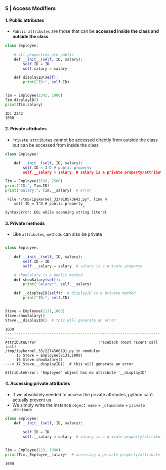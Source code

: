 ### 5 | Access Modifiers

#### 1. Public attributes

- <code>Public attributes</code> are those that can be **accessed inside the class and outside the class**

```python
class Employee:
    
    # all properties are public
    def __init__(self, ID, salary):
        self.ID = ID
        self.salary = salary

    def displayID(self):
        print("ID:", self.ID)


Tim = Employee(2342, 1000)
Tim.displayID()
print(Tim.salary)

```

```
ID: 2342
1000
```

#### 2. Private attributes

- <code>Private attributes</code> cannot be accessed directly from outside the class but can be accessed from inside the class

```python
class Employee:

    def __init__(self, ID, salary):
        self.ID = I'D # public property
        self.__salary = salary  # salary is a private property/attribute

Tim = Employee(3789, 2500)
print("ID:", Tim.ID)
print("Salary:", Tim.__salary)  # error
```

```
 File "/tmp/ipykernel_33/910573642.py", line 4
    self.ID = I'D # public property
                                   ^
SyntaxError: EOL while scanning string literal
```

#### 3. Private methods

- Like <code>attributes</code>, <code>methods</code> can also be private

```python

class Employee:
    
    def __init__(self, ID, salary):
        self.ID = ID
        self.__salary = salary  # salary is a private property

    # showSalary is a public method
    def showSalary(self): 
        print("Salary:", self.__salary)

    def __displayID(self):  # displayID is a private method
        print("ID:", self.ID)


Steve = Employee(2131,1000)
Steve.showSalary()
Steve.__displayID()  # this will generate an error

```

```
1000
---------------------------------------------------------------------------
AttributeError                            Traceback (most recent call last)
/tmp/ipykernel_33/2274506191.py in <module>
     15 Steve = Employee(2131,1000)
     16 Steve.showSalary()
---> 17 Steve.__displayID()  # this will generate an error

AttributeError: 'Employee' object has no attribute '__displayID'

```

#### 4. Accessing private attributes

- If we absolutely needed to access the private attributes, python can't actually prevent us
- We simply write the instance <code>object name</code> + <code>_classname</code> + <code>private attribute</code>

```python
class Employee:
    def __init__(self, ID, salary):
    
        self.ID = ID
        self.__salary = salary  # salary is a private property/attribute


Tim = Employee(123, 1000)
print(Tim._Employee__salary)  # accessing a private property/attribute
```

```
1000
```
